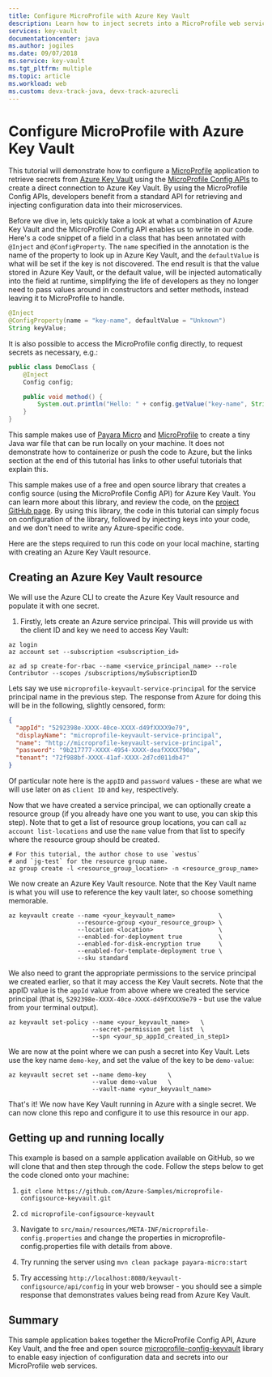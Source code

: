 ```yaml
---
title: Configure MicroProfile with Azure Key Vault
description: Learn how to inject secrets into a MicroProfile web service with Azure Key Vault
services: key-vault
documentationcenter: java
ms.author: jogiles
ms.date: 09/07/2018
ms.service: key-vault
ms.tgt_pltfrm: multiple
ms.topic: article
ms.workload: web
ms.custom: devx-track-java, devx-track-azurecli
---
```


# Configure MicroProfile with Azure Key Vault

This tutorial will demonstrate how to configure a [MicroProfile](http://microprofile.io) application to retrieve secrets from [Azure Key Vault](https://azure.microsoft.com/services/key-vault/) using the [MicroProfile Config APIs](https://microprofile.io/project/eclipse/microprofile-config) to create a direct connection to Azure Key Vault. By using the MicroProfile Config APIs, developers benefit from a standard API for retrieving and injecting configuration data into their microservices.

Before we dive in, lets quickly take a look at what a combination of Azure Key Vault and the MicroProfile Config API enables us to write in our code. Here's a code snippet of a field in a class that has been annotated with `@Inject` and `@ConfigProperty`. The `name` specified in the annotation is the name of the property to look up in Azure Key Vault, and the `defaultValue` is what will be set if the key is not discovered. The end result is that the value stored in Azure Key Vault, or the default value, will be injected automatically into the field at runtime, simplifying the life of developers as they no longer need to pass values around in constructors and setter methods, instead leaving it to MicroProfile to handle.

```java
@Inject
@ConfigProperty(name = "key-name", defaultValue = "Unknown")
String keyValue;
```

It is also possible to access the MicroProfile config directly, to request secrets as necessary, e.g.:

```java
public class DemoClass {
    @Inject
    Config config;

    public void method() {
        System.out.println("Hello: " + config.getValue("key-name", String.class));
    }
}
```

This sample makes use of [Payara Micro](https://www.payara.fish/payara_micro) and [MicroProfile](https://microprofile.io/) to create a tiny Java war file that can be run locally on your machine. It does not demonstrate how to containerize or push the code to Azure, but the links section at the end of this tutorial has links to other useful tutorials that explain this.

This sample makes use of a free and open source library that creates a config source (using the MicroProfile Config API) for Azure Key Vault. You can learn more about this library, and review the code, on the [project GitHub page](https://github.com/Azure/azure-microprofile/tree/master/microprofile-config-keyvault). By using this library, the code in this tutorial can simply focus on configuration of the library, followed by injecting keys into your code, and we don't need to write any Azure-specific code.

Here are the steps required to run this code on your local machine, starting with creating an Azure Key Vault resource.

## Creating an Azure Key Vault resource

We will use the Azure CLI to create the Azure Key Vault resource and populate it with one secret.

1. Firstly, lets create an Azure service principal. This will provide us with the client ID and key we need to access Key Vault:

```azurecli
az login
az account set --subscription <subscription_id>

az ad sp create-for-rbac --name <service_principal_name> --role Contributor --scopes /subscriptions/mySubscriptionID
```

Lets say we use `microprofile-keyvault-service-principal` for the service principal name in the previous step. The response from Azure for doing this will be in the following, slightly censored, form:

```json
{
  "appId": "5292398e-XXXX-40ce-XXXX-d49fXXXX9e79",
  "displayName": "microprofile-keyvault-service-principal",
  "name": "http://microprofile-keyvault-service-principal",
  "password": "9b217777-XXXX-4954-XXXX-deafXXXX790a",
  "tenant": "72f988bf-XXXX-41af-XXXX-2d7cd011db47"
}
```

Of particular note here is the `appID` and `password` values - these are what we will use later on as `client ID` and `key`, respectively.

Now that we have created a service principal, we can optionally create a resource group (if you already have one you want to use, you can skip this step). Note that to get a list of resource group locations, you can call `az account list-locations` and use the `name` value from that list to specify where the resource group should be created.

```azurecli
# For this tutorial, the author chose to use `westus`
# and `jg-test` for the resource group name.
az group create -l <resource_group_location> -n <resource_group_name>
```

We now create an Azure Key Vault resource. Note that the Key Vault name is what you will use to reference the key vault later, so choose something memorable.

```azurecli
az keyvault create --name <your_keyvault_name>            \
                   --resource-group <your_resource_group> \
                   --location <location>                  \
                   --enabled-for-deployment true          \
                   --enabled-for-disk-encryption true     \
                   --enabled-for-template-deployment true \
                   --sku standard
```

We also need to grant the appropriate permissions to the service principal we created earlier, so that it may access the Key Vault secrets. Note that the appID value is the `appId` value from above where we created the service principal (that is, `5292398e-XXXX-40ce-XXXX-d49fXXXX9e79` - but use the value from your terminal output).

```azurecli
az keyvault set-policy --name <your_keyvault_name>   \
                       --secret-permission get list  \
                       --spn <your_sp_appId_created_in_step1>
```

We are now at the point where we can push a secret into Key Vault. Lets use the key name `demo-key`, and set the value of the key to be `demo-value`:

```azurecli
az keyvault secret set --name demo-key      \
                       --value demo-value   \
                       --vault-name <your_keyvault_name>  
```

That's it! We now have Key Vault running in Azure with a single secret. We can now clone this repo and configure it to use this resource in our app.

## Getting up and running locally

This example is based on a sample application available on GitHub, so we will clone that and then step through the code. Follow the steps below to get the code cloned onto your machine:

1. `git clone https://github.com/Azure-Samples/microprofile-configsource-keyvault.git`

1. `cd microprofile-configsource-keyvault`

1. Navigate to `src/main/resources/META-INF/microprofile-config.properties` and change the properties in microprofile-config.properties file with details from above.

1. Try running the server using `mvn clean package payara-micro:start`

1. Try accessing `http://localhost:8080/keyvault-configsource/api/config` in your web browser - you should see a simple response that demonstrates values being read from Azure Key Vault.

## Summary

This sample application bakes together the MicroProfile Config API, Azure Key Vault, and the free and open source [microprofile-config-keyvault](https://github.com/Azure/azure-microprofile/tree/master/microprofile-config-keyvault) library to enable easy injection of configuration data and secrets into our MicroProfile web services.
